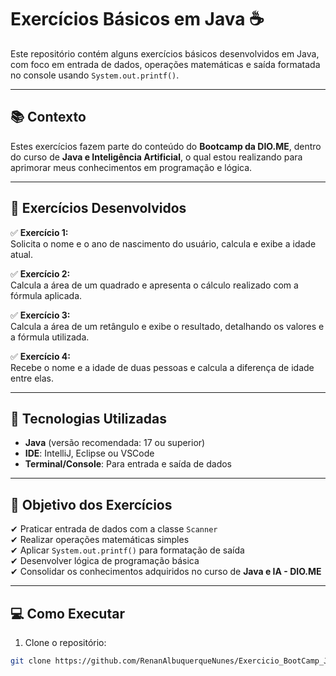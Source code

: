 # Exercícios Básicos em Java ☕️

Este repositório contém alguns exercícios básicos desenvolvidos em Java, com foco em entrada de dados, operações matemáticas e saída formatada no console usando `System.out.printf()`.

---

## 📚 Contexto

Estes exercícios fazem parte do conteúdo do **Bootcamp da DIO.ME**, dentro do curso de **Java e Inteligência Artificial**, o qual estou realizando para aprimorar meus conhecimentos em programação e lógica.

---

## 📌 Exercícios Desenvolvidos

✅ **Exercício 1:**  
Solicita o nome e o ano de nascimento do usuário, calcula e exibe a idade atual.

✅ **Exercício 2:**  
Calcula a área de um quadrado e apresenta o cálculo realizado com a fórmula aplicada.

✅ **Exercício 3:**  
Calcula a área de um retângulo e exibe o resultado, detalhando os valores e a fórmula utilizada.

✅ **Exercício 4:**  
Recebe o nome e a idade de duas pessoas e calcula a diferença de idade entre elas.

---

## 🚀 Tecnologias Utilizadas

- **Java** (versão recomendada: 17 ou superior)
- **IDE**: IntelliJ, Eclipse ou VSCode
- **Terminal/Console**: Para entrada e saída de dados

---

## 🎯 Objetivo dos Exercícios

✔ Praticar entrada de dados com a classe `Scanner`  
✔ Realizar operações matemáticas simples  
✔ Aplicar `System.out.printf()` para formatação de saída  
✔ Desenvolver lógica de programação básica  
✔ Consolidar os conhecimentos adquiridos no curso de **Java e IA - DIO.ME**  

---

## 💻 Como Executar

1. Clone o repositório:
```bash
git clone https://github.com/RenanAlbuquerqueNunes/Exercicio_BootCamp_Java
